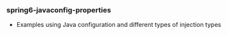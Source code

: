 ###  spring6-javaconfig-properties
- Examples using Java configuration and different types of injection types

